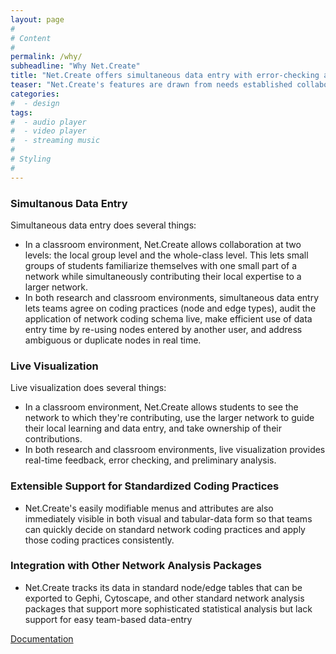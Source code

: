 ```yaml
---
layout: page
#
# Content
#
permalink: /why/
subheadline: "Why Net.Create"
title: "Net.Create offers simultaneous data entry with error-checking and visualization"
teaser: "Net.Create's features are drawn from needs established collaboratively by a team of digital-humanities practitioners, educational researchers, network-analysis specialists and agile software developers"
categories:
#  - design
tags:
#  - audio player
#  - video player
#  - streaming music
#
# Styling
#
---
```


### Simultanous Data Entry
Simultaneous data entry does several things:

- In a classroom environment, Net.Create allows collaboration at two levels: the local group level and the whole-class level. This lets small groups of students familiarize themselves with one small part of a network while simultaneously contributing their local expertise to a larger network.
- In both research and classroom environments, simultaneous data entry lets teams agree on coding practices (node and edge types), audit the application of network coding schema live, make efficient use of data entry time by re-using nodes entered by another user, and address ambiguous or duplicate nodes in real time.

### Live Visualization

Live visualization does several things:

- In a classroom environment, Net.Create allows students to see the network to which they're contributing, use the larger network to guide their local learning and data entry, and take ownership of their contributions.
- In both research and classroom environments, live visualization provides real-time feedback, error checking, and preliminary analysis.


### Extensible Support for Standardized Coding Practices

- Net.Create's easily modifiable menus and attributes are also immediately visible in both visual and tabular-data form so that teams can quickly decide on standard network coding practices and apply those coding practices consistently.

### Integration with Other Network Analysis Packages

- Net.Create tracks its data in standard node/edge tables that can be exported to Gephi, Cytoscape, and other standard network analysis packages that support more sophisticated statistical analysis but lack support for easy team-based data-entry 

<p><a class="button tiny radius" href="/documentation/">Documentation</a></p>
